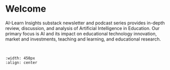# Welcome

AI-Learn Insights substack newsletter and podcast series provides in-depth review, discussion, and analysis of Artificial Intelligence in Education. Our primary focus is AI and its impact on educational technology innovation, market and investments, teaching and learning, and educational research. 

<br>


```{image} /images/ailearnquad.jpeg
:width: 450px
:align: center
```
